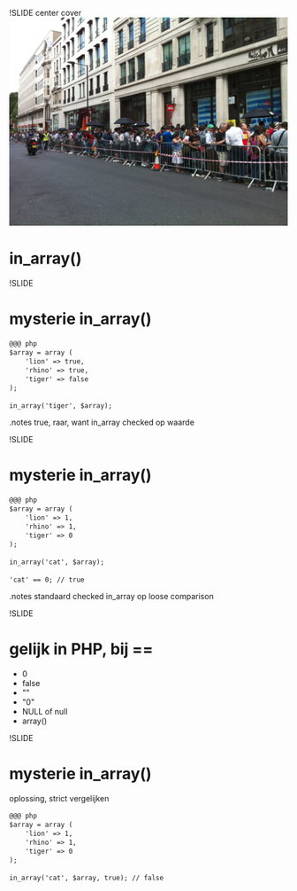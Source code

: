 !SLIDE center cover
![background](../img/background-in_array.jpg)
# in_array()


!SLIDE
# mysterie in_array()

    @@@ php
    $array = array (
        'lion' => true,
        'rhino' => true,
        'tiger' => false
    );

    in_array('tiger', $array);

.notes true, raar, want in_array checked op waarde

!SLIDE
# mysterie in_array()

    @@@ php
    $array = array (
        'lion' => 1,
        'rhino' => 1,
        'tiger' => 0
    );

    in_array('cat', $array);

    'cat' == 0; // true

.notes standaard checked in_array op loose comparison

!SLIDE
# gelijk in PHP, bij ==
* 0
* false
* ""
* "0"
* NULL of null
* array()

!SLIDE
# mysterie in_array()
oplossing, strict vergelijken

    @@@ php
    $array = array (
        'lion' => 1,
        'rhino' => 1,
        'tiger' => 0
    );

    in_array('cat', $array, true); // false
